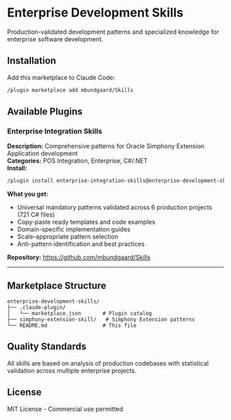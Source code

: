 ﻿# Enterprise Development Skills

Production-validated development patterns and specialized knowledge for enterprise software development.

## Installation

Add this marketplace to Claude Code:
```bash
/plugin marketplace add mbundgaard/Skills
```

## Available Plugins

### Enterprise Integration Skills
**Description:** Comprehensive patterns for Oracle Simphony Extension Application development  
**Categories:** POS Integration, Enterprise, C#/.NET  
**Install:**
```bash
/plugin install enterprise-integration-skills@enterprise-development-skills
```

**What you get:**
- Universal mandatory patterns validated across 6 production projects (721 C# files)
- Copy-paste ready templates and code examples
- Domain-specific implementation guides
- Scale-appropriate pattern selection
- Anti-pattern identification and best practices

**Repository:** https://github.com/mbundgaard/Skills

---

## Marketplace Structure

```
enterprise-development-skills/
├── .claude-plugin/
│   └── marketplace.json       # Plugin catalog
├── simphony-extension-skill/   # Simphony Extension patterns
└── README.md                  # This file
```

## Quality Standards

All skills are based on analysis of production codebases with statistical validation across multiple enterprise projects.

## License

MIT License - Commercial use permitted